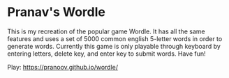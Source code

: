 # Pranav's Wordle
This is my recreation of the popular game Wordle. It has all the same features and uses a set of 5000 common english 5-letter words in order to generate words. Currently this game is only playable through keyboard by entering letters, delete key, and enter key to submit words. Have fun!

Play: https://pranoov.github.io/wordle/